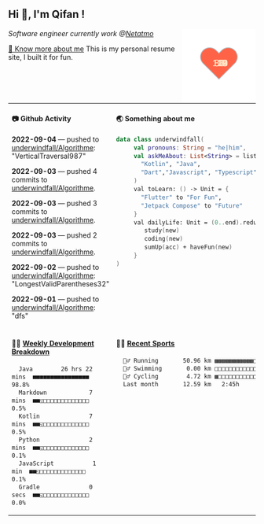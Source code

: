  <h2> Hi 👋, I'm Qifan ! </h2>
 <a href="https://github.com/underwindfall/iBeats"><img align="right" width="150px" src="https://raw.githubusercontent.com/underwindfall/iBeats/main/files/heart.svg"/></a>
 <p><em>Software engineer currently work @<a href="https://www.netatmo.com">Netatmo</a></em></p>
 <p><a href="https://qifanyang.com/resume" target="_blank"> 🔭 Know more about me</a> This is my personal resume site, I built it for fun.</p>
 <table width="960px"><tr><td valign="top" width="50%">

  #### 📷 Github Activity
  <!-- githubActivity starts -->
**2022-09-04** — pushed to [underwindfall/Algorithme](https://api.github.com/repos/underwindfall/Algorithme): "VerticalTraversal987"

**2022-09-03** — pushed 4 commits to [underwindfall/Algorithme](https://api.github.com/repos/underwindfall/Algorithme).

**2022-09-03** — pushed 3 commits to [underwindfall/Algorithme](https://api.github.com/repos/underwindfall/Algorithme).

**2022-09-03** — pushed 2 commits to [underwindfall/Algorithme](https://api.github.com/repos/underwindfall/Algorithme).

**2022-09-02** — pushed to [underwindfall/Algorithme](https://api.github.com/repos/underwindfall/Algorithme): "LongestValidParentheses32"

**2022-09-01** — pushed to [underwindfall/Algorithme](https://api.github.com/repos/underwindfall/Algorithme): "dfs"
  <!-- githubActivity ends -->
  </td><td valign="top" width="50%">

  #### 🌏 Something about me
  <!-- profile starts -->
  ```kotlin
  data class underwindfall(
       val pronouns: String = "he|him",
       val askMeAbout: List<String> = listOf(
         "Kotlin", "Java",
         "Dart","Javascript", "Typescript"
       )
       val toLearn: () -> Unit = {
         "Flutter" to "For Fun",
         "Jetpack Compose" to "Future"
       }
       val dailyLife: Unit = (0..end).reduce { acc, new ->
          study(new)
          coding(new)
          sumUp(acc) + haveFun(new)
       }
  )
  ```
  <!-- profile ends -->
  </td></tr><tr><td valign="top" width="50%">
  
  #### 🏊‍♂️ <a href="https://gist.github.com/underwindfall/377ee88ba1fabd1e93516e48ca9c61eb" target="_blank">Weekly Development Breakdown</a>
   <!-- codeTime starts -->
   ```text
     Java        26 hrs 22 mins  ■■■■■■■■■■■■■■■■  98.8%
     Markdown            7 mins  ■■◱□□□□□□□□□□□□□   0.5%
     Kotlin              7 mins  ■■◱□□□□□□□□□□□□□   0.5%
     Python              2 mins  ■■◱□□□□□□□□□□□□□   0.1%
     JavaScript           1 min  ■■◱□□□□□□□□□□□□□   0.1%
     Gradle              0 secs  ■■◱□□□□□□□□□□□□□   0.0%
   ```
   <!-- codeTime starts -->
   </td>
   <td valign="top" width="50%">

   #### 🤾‍♂️ <a href="https://gist.github.com/underwindfall/76198d6f6918f9f94d022c8ad881f98b" target="_blank">Recent Sports</a>

   <!-- Sports starts -->
   ```text
     ‍🏃‍♂️ Running       50.96 km ▩▩▩▩▩▩▩▩▩▩▩□  5.25/h
     🏊‍♂️ Swimming       0.00 km □□□□□□□□□□□□  0.00/h
     🚴‍♂️ Cycling        4.72 km ▩□□□□□□□□□□□ 14.05/h
     Last month       12.59 km   2:45h
   ```
   <!-- Sports ends -->
   </td></tr></table>